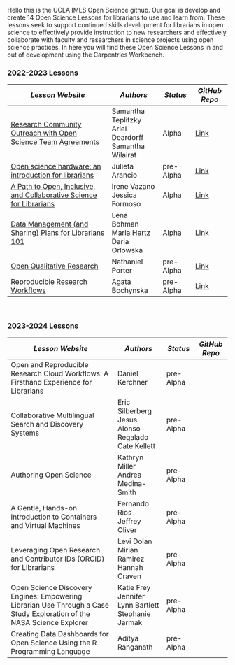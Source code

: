 Hello this is the UCLA IMLS Open Science github. Our goal is develop and create 14 Open Science Lessons for librarians to use and learn from. 
These lessons seek to support continued skills development for librarians in open science to effectively provide instruction to new researchers 
and effectively collaborate with faculty and researchers in science projects using open science practices. In here you will find these Open Science Lessons in and out of development using the Carpentries Workbench.

### 2022-2023 Lessons
| ***Lesson Website*** | ***Authors*** | ***Status*** | ***GitHub Repo*** |
|--------------|---------------|--------------|------------------------|
| [Research Community Outreach with Open Science Team Agreements](https://github.com/ucla-imls-open-sci/TeamAgreements) | Samantha Teplitzky <br/> Ariel Deardorff <br/> Samantha Wilairat | Alpha | [Link](https://github.com/ucla-imls-open-sci/TeamAgreements) |
| [Open science hardware: an introduction for librarians](https://github.com/ucla-imls-open-sci/lc-open-hw) | Julieta Arancio | pre-Alpha | [Link](https://github.com/ucla-imls-open-sci/lc-open-hw) |
| [A Path to Open, Inclusive, and Collaborative Science for Librarians](https://github.com/ucla-imls-open-sci/collaborative-science-for-librarians) | Irene Vazano <br/> Jessica Formoso | Alpha | [Link](https://github.com/ucla-imls-open-sci/collaborative-science-for-librarians) |
| [Data Management (and Sharing) Plans for Librarians 101](http://librarycarpentry.org/lc-dmp101/) | Lena Bohman <br/> Marla Hertz <br/> Daria Orlowska | Alpha | [Link](https://github.com/LibraryCarpentry/lc-dmp101) |
| [Open Qualitative Research](https://github.com/ucla-imls-open-sci/open-qualitative-research) | Nathaniel Porter | pre-Alpha | [Link](https://github.com/ucla-imls-open-sci/open-qualitative-research) |
| [Reproducible Research Workflows](https://github.com/ucla-imls-open-sci/reproducible-workflows) | Agata Bochynska | pre-Alpha | [Link](https://github.com/ucla-imls-open-sci/reproducible-workflows) |
<br/>

### 2023-2024 Lessons
| ***Lesson Website*** | ***Authors*** | ***Status*** | ***GitHub Repo*** |
|--------------|---------------|--------------|------------------------|
| Open and Reproducible Research Cloud Workflows: A Firsthand Experience for Librarians | Daniel Kerchner | pre-Alpha | |
| Collaborative Multilingual Search and Discovery Systems | Eric Silberberg <br/> Jesus Alonso-Regalado <br/> Cate Kellett| pre-Alpha | |
| Authoring Open Science | Kathryn Miller <br/> Andrea Medina-Smith | pre-Alpha |  |
| A Gentle, Hands-on Introduction to Containers and Virtual Machines | Fernando Rios <br/> Jeffrey Oliver | pre-Alpha |  |
| Leveraging Open Research and Contributor IDs (ORCID) for Librarians | Levi Dolan <br/> Mirian Ramirez <br/> Hannah Craven | pre-Alpha |  |
| Open Science Discovery Engines: Empowering Librarian Use Through a Case Study Exploration of the NASA Science Explorer | Katie Frey <br/> Jennifer Lynn Bartlett <br/> Stephanie Jarmak | pre-Alpha |  |
| Creating Data Dashboards for Open Science Using the R Programming Language | Aditya Ranganath | pre-Alpha |  |






